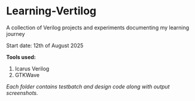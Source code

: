 # Learning-Vertilog
A collection of Verilog projects and experiments documenting my learning journey

Start date: 12th of August 2025


**Tools used:**
1. Icarus Verilog
2. GTKWave 


_Each folder contains testbatch and design code along with output screenshots._ 

